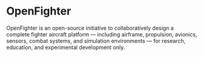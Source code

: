 # OpenFighter
OpenFighter is an open-source initiative to collaboratively design a complete fighter aircraft platform — including airframe, propulsion, avionics, sensors, combat systems, and simulation environments — for research, education, and experimental development only.
